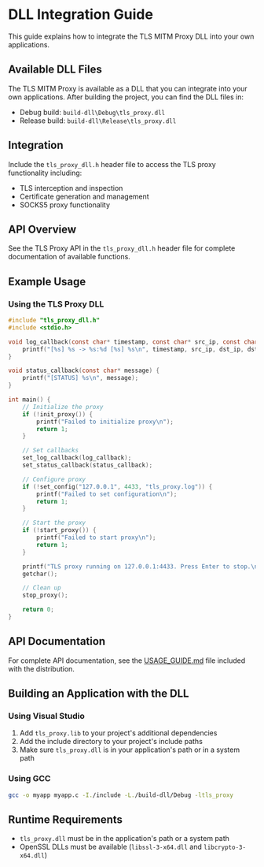 # DLL Integration Guide

This guide explains how to integrate the TLS MITM Proxy DLL into your own applications.

## Available DLL Files

The TLS MITM Proxy is available as a DLL that you can integrate into your own applications. After building the project, you can find the DLL files in:

- Debug build: `build-dll\Debug\tls_proxy.dll`
- Release build: `build-dll\Release\tls_proxy.dll`

## Integration

Include the `tls_proxy_dll.h` header file to access the TLS proxy functionality including:
- TLS interception and inspection
- Certificate generation and management
- SOCKS5 proxy functionality

## API Overview

See the TLS Proxy API in the `tls_proxy_dll.h` header file for complete documentation of available functions.

## Example Usage

### Using the TLS Proxy DLL

```c
#include "tls_proxy_dll.h"
#include <stdio.h>

void log_callback(const char* timestamp, const char* src_ip, const char* dst_ip, int dst_port, const char* type, const char* data) {
    printf("[%s] %s -> %s:%d [%s] %s\n", timestamp, src_ip, dst_ip, dst_port, type, data);
}

void status_callback(const char* message) {
    printf("[STATUS] %s\n", message);
}

int main() {
    // Initialize the proxy
    if (!init_proxy()) {
        printf("Failed to initialize proxy\n");
        return 1;
    }

    // Set callbacks
    set_log_callback(log_callback);
    set_status_callback(status_callback);

    // Configure proxy
    if (!set_config("127.0.0.1", 4433, "tls_proxy.log")) {
        printf("Failed to set configuration\n");
        return 1;
    }

    // Start the proxy
    if (!start_proxy()) {
        printf("Failed to start proxy\n");
        return 1;
    }

    printf("TLS proxy running on 127.0.0.1:4433. Press Enter to stop.\n");
    getchar();

    // Clean up
    stop_proxy();

    return 0;
}
```

## API Documentation

For complete API documentation, see the [USAGE_GUIDE.md](USAGE_GUIDE.md) file included with the distribution.

## Building an Application with the DLL

### Using Visual Studio

1. Add `tls_proxy.lib` to your project's additional dependencies
2. Add the include directory to your project's include paths
3. Make sure `tls_proxy.dll` is in your application's path or in a system path

### Using GCC

```bash
gcc -o myapp myapp.c -I./include -L./build-dll/Debug -ltls_proxy
```

## Runtime Requirements

- `tls_proxy.dll` must be in the application's path or a system path
- OpenSSL DLLs must be available (`libssl-3-x64.dll` and `libcrypto-3-x64.dll`)
